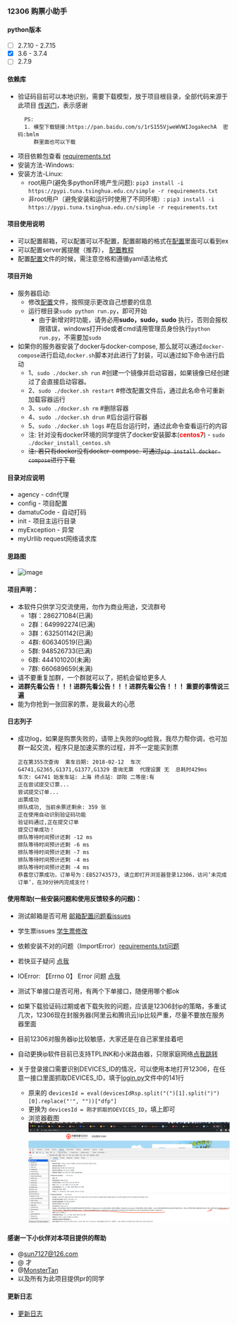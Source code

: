 ### 12306 购票小助手
#### python版本
  - [ ] 2.7.10 - 2.7.15
  - [x] 3.6 - 3.7.4
  - [ ] 2.7.9

#### 依赖库
  - 验证码目前可以本地识别，需要下载模型，放于项目根目录，全部代码来源于此项目 [传送门](https://github.com/zhaipro/easy12306)，表示感谢
    ```
      PS: 
      1. 模型下载链接:https://pan.baidu.com/s/1rS155VjweWVWIJogakechA  密码:bmlm
         群里面也可以下载
    ```
  - 项目依赖包查看 [requirements.txt](requirements.txt)
  - 安装方法-Windows:
  - 安装方法-Linux:
      - root用户(避免多python环境产生问题): `pip3 install -i https://pypi.tuna.tsinghua.edu.cn/simple -r requirements.txt`
      - 非root用户（避免安装和运行时使用了不同环境）: `pip3 install -i https://pypi.tuna.tsinghua.edu.cn/simple -r requirements.txt`

#### 项目使用说明
  - 可以配置邮箱，可以配置可以不配置，配置邮箱的格式在[配置](TickerConfig.py)里面可以看到ex
  - 可以配置server酱提醒（推荐）， [配置教程](https://www.jianshu.com/p/8d10b5b9c4e3)
  - 配置[配置](TickerConfig.py)文件的时候，需注意空格和遵循yaml语法格式

#### 项目开始
  - 服务器启动:
      - 修改[配置](TickerConfig.py)文件，按照提示更改自己想要的信息
      - 运行根目录`sudo python run.py`，即可开始
        - 由于新增对时功能，请务必用**sudo，sudo，sudo** 执行，否则会报权限错误，windows打开ide或者cmd请用管理员身份执行`python run.py`，不需要加`sudo`
  - 如果你的服务器安装了docker与docker-compose, 那么就可以通过`docker-compose`进行启动,`docker.sh`脚本对此进行了封装，可以通过如下命令进行启动
      - 1、`sudo ./docker.sh run` #创建一个镜像并启动容器，如果镜像已经创建过了会直接启动容器。
      - 2、`sudo ./docker.sh restart` #修改配置文件后，通过此名命令可重新加载容器运行
      - 3、`sudo ./docker.sh rm` #删除容器
      - 4、`sudo ./docker.sh drun` #后台运行容器
      - 5、`sudo ./docker.sh logs` #在后台运行时，通过此命令查看运行的内容
      - 注: 针对没有docker环境的同学提供了docker安装脚本(**<font color="red">centos7</font>**)
            - `sudo ./docker_install_centos.sh`
      - ~~注: 若只有docker没有docker-compose. 可通过`pip install docker-compose`进行下载~~


	

#### 目录对应说明
  - agency - cdn代理
  - config - 项目配置
  - damatuCode - 自动打码
  - init - 项目主运行目录
  - myException - 异常
  - myUrllib  request网络请求库

#### 思路图
- ![image](uml/uml.png)

#### 项目声明：
  - 本软件只供学习交流使用，勿作为商业用途，交流群号
    - 1群：286271084(已满)
    - 2群：649992274(已满)
    - 3群：632501142(已满)
    - 4群: 606340519(已满)
    - 5群: 948526733(已满)
    - 6群: 444101020(未满)
    - 7群: 660689659(未满)
  - 请不要重复加群，一个群就可以了，把机会留给更多人
  - **进群先看公告！！！进群先看公告！！！进群先看公告！！！ 重要的事情说三遍**
  - 能为你抢到一张回家的票，是我最大的心愿

#### 日志列子
   - 成功log，如果是购票失败的，请带上失败的log给我，我尽力帮你调，也可加群一起交流，程序只是加速买票的过程，并不一定能买到票
        ```
        正在第355次查询  乘车日期: 2018-02-12  车次G4741,G2365,G1371,G1377,G1329 查询无票  代理设置 无  总耗时429ms
        车次: G4741 始发车站: 上海 终点站: 邵阳 二等座:有
        正在尝试提交订票...
        尝试提交订单...
        出票成功
        排队成功, 当前余票还剩余: 359 张
        正在使用自动识别验证码功能
        验证码通过,正在提交订单
        提交订单成功！
        排队等待时间预计还剩 -12 ms
        排队等待时间预计还剩 -6 ms
        排队等待时间预计还剩 -7 ms
        排队等待时间预计还剩 -4 ms
        排队等待时间预计还剩 -4 ms
        恭喜您订票成功，订单号为：EB52743573, 请立即打开浏览器登录12306，访问‘未完成订单’，在30分钟内完成支付！
        ```
#### 使用帮助(一些安装问题和使用反馈较多的问题)：
   - 测试邮箱是否可用 [邮箱配置问题看issues](https://github.com/testerSunshine/12306/issues/107)
   - 学生票issues [学生票修改](https://github.com/testerSunshine/12306/issues/47)
   - 依赖安装不对的问题（ImportError）[requirements.txt问题](https://github.com/testerSunshine/12306/issues/91)
   - 若快豆子疑问 [点我](https://github.com/testerSunshine/12306/issues/67)
   - IOError: 【Errno 0】 Error 问题 [点我](https://github.com/testerSunshine/12306/issues/159)
    
   - 测试下单接口是否可用，有两个下单接口，随便用哪个都ok
   - 如果下载验证码过期或者下载失败的问题，应该是12306封ip的策略，多重试几次，12306现在封服务器(阿里云和腾讯云)ip比较严重，尽量不要放在服务器里面
   - 目前12306对服务器ip比较敏感，大家还是在自己家里挂着吧
   - 自动更换ip软件目前已支持TPLINK和小米路由器，只限家庭网络[点我跳转](https://github.com/testerSunshine/AutoRouterIP)
   - 关于登录接口需要识别DEVICES_ID的情况，可以使用本地打开12306，在任意一接口里面抓取DEVICES_ID，填于[login.py](init/login.py)文件中的141行
       - 原来的 d`evicesId = eval(devicesIdRsp.split("(")[1].split(")")[0].replace("'", ""))["dfp"]`
       - 更换为 `devicesId = 刚才抓取的DEVICES_ID`，填上即可
       - 浏览器截图![image](uml/REIL_DEVICEID.png)
    
#### 感谢一下小伙伴对本项目提供的帮助
   - @sun7127@126.com
   - @ 才
   - @[MonsterTan](https://github.com/MonsterTan)
   - 以及所有为此项目提供pr的同学
#### 更新日志
   - [更新日志](Update.md)
